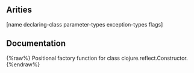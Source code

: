 ## Arities
[name declaring-class parameter-types exception-types flags]

## Documentation
{%raw%}
Positional factory function for class clojure.reflect.Constructor.
{%endraw%}
